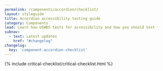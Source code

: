 ```yaml
---
permalink: /components/accordion/checklist/
layout: styleguide
title: Accordion accessibility testing guide
category: Components
lead: Learn how USWDS tests for accessibility and how you should test for accessibility, too.
subnav:
  - text: Latest updates
    href: "#changelog"
changelog:
  key: 'component-accordion-checklist'
---
```


{% include critical-checklist/critical-checklist.html %}
